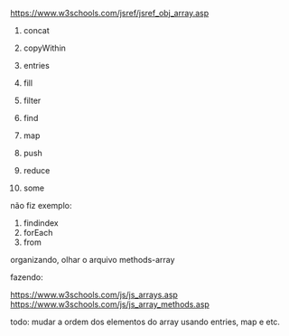 https://www.w3schools.com/jsref/jsref_obj_array.asp

1. concat
1. copyWithin
1. entries
1. fill
1. filter
1. find

1. map
1. push
1. reduce
1. some


não fiz exemplo:
1. findindex
1. forEach
1. from


organizando, olhar o arquivo methods-array

fazendo:

https://www.w3schools.com/js/js_arrays.asp
https://www.w3schools.com/js/js_array_methods.asp


todo:
mudar a ordem dos elementos do array usando entries, map e etc.